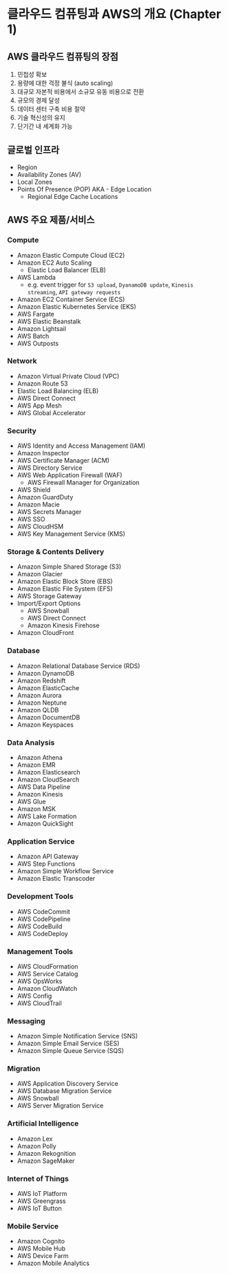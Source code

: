# 클라우드 컴퓨팅과 AWS의 개요 (Chapter 1)

## AWS 클라우드 컴퓨팅의 장점
1. 민첩성 확보
2. 용량에 대한 걱정 불식 (auto scaling)
3. 대규모 자본적 비용에서 소규모 유동 비용으로 전환
4. 규모의 경제 달성
5. 데이터 센터 구축 비용 절약
6. 기술 혁신성의 유지
7. 단기간 내 세계화 가능

## 글로벌 인프라
- Region
- Availability Zones (AV)
- Local Zones
- Points Of Presence (POP) AKA - Edge Location
  - Regional Edge Cache Locations

## AWS 주요 제품/서비스

### Compute
- Amazon Elastic Compute Cloud (EC2)
- Amazon EC2 Auto Scaling
  - Elastic Load Balancer (ELB)
- AWS Lambda
  - e.g. event trigger for `S3 upload`, `DyanamoDB update`, `Kinesis streaming`, `API gateway requests`
- Amazon EC2 Container Service (ECS)
- Amazon Elastic Kubernetes Service (EKS)
- AWS Fargate
- AWS Elastic Beanstalk
- Amazon Lightsail
- AWS Batch
- AWS Outposts

### Network
- Amazon Virtual Private Cloud (VPC)
- Amazon Route 53
- Elastic Load Balancing (ELB)
- AWS Direct Connect
- AWS App Mesh
- AWS Global Accelerator

### Security
- AWS Identity and Access Management (IAM)
- Amazon Inspector
- AWS Certificate Manager (ACM)
- AWS Directory Service
- AWS Web Application Firewall (WAF)
  - AWS Firewall Manager for Organization  
- AWS Shield
- Amazon GuardDuty
- Amazon Macie
- AWS Secrets Manager
- AWS SSO
- AWS CloudHSM
- AWS Key Management Service (KMS)

### Storage & Contents Delivery
- Amazon Simple Shared Storage (S3)
- Amazon Glacier
- Amazon Elastic Block Store (EBS)
- Amazon Elastic File System (EFS)
- AWS Storage Gateway
- Import/Export Options
  - AWS Snowball
  - AWS Direct Connect
  - Amazon Kinesis Firehose
- Amazon CloudFront

### Database
- Amazon Relational Database Service (RDS)
- Amazon DynamoDB
- Amazon Redshift
- Amazon ElasticCache
- Amazon Aurora
- Amazon Neptune
- Amazon QLDB
- Amazon DocumentDB
- Amazon Keyspaces

### Data Analysis
- Amazon Athena
- Amazon EMR
- Amazon Elasticsearch
- Amazon CloudSearch
- AWS Data Pipeline
- Amazon Kinesis
- AWS Glue
- Amazon MSK
- AWS Lake Formation
- Amazon QuickSight

### Application Service
- Amazon API Gateway
- AWS Step Functions
- Amazon Simple Workflow Service
- Amazon Elastic Transcoder

### Development Tools
- AWS CodeCommit
- AWS CodePipeline
- AWS CodeBuild
- AWS CodeDeploy

### Management Tools
- AWS CloudFormation
- AWS Service Catalog
- AWS OpsWorks
- Amazon CloudWatch
- AWS Config
- AWS CloudTrail

### Messaging
- Amazon Simple Notification Service (SNS)
- Amazon Simple Email Service (SES)
- Amazon Simple Queue Service (SQS)

### Migration
- AWS Application Discovery Service
- AWS Database Migration Service
- AWS Snowball
- AWS Server Migration Service

### Artificial Intelligence
- Amazon Lex
- Amazon Polly
- Amazon Rekognition
- Amazon SageMaker

### Internet of Things
- AWS IoT Platform
- AWS Greengrass
- AWS IoT Button

### Mobile Service
- Amazon Cognito
- AWS Mobile Hub
- AWS Device Farm
- Amazon Mobile Analytics
